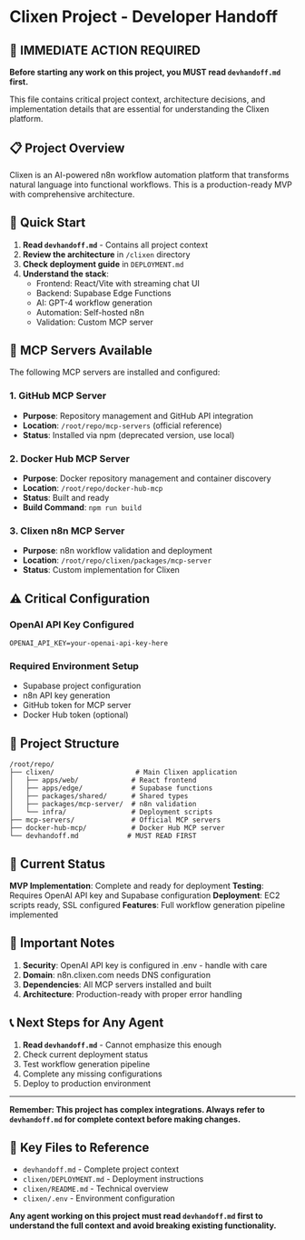 # Clixen Project - Developer Handoff

## 🎯 IMMEDIATE ACTION REQUIRED

**Before starting any work on this project, you MUST read `devhandoff.md` first.**

This file contains critical project context, architecture decisions, and implementation details that are essential for understanding the Clixen platform.

## 📋 Project Overview

Clixen is an AI-powered n8n workflow automation platform that transforms natural language into functional workflows. This is a production-ready MVP with comprehensive architecture.

## 🚀 Quick Start

1. **Read `devhandoff.md`** - Contains all project context
2. **Review the architecture** in `/clixen` directory
3. **Check deployment guide** in `DEPLOYMENT.md`
4. **Understand the stack**:
   - Frontend: React/Vite with streaming chat UI
   - Backend: Supabase Edge Functions
   - AI: GPT-4 workflow generation
   - Automation: Self-hosted n8n
   - Validation: Custom MCP server

## 🔧 MCP Servers Available

The following MCP servers are installed and configured:

### 1. GitHub MCP Server
- **Purpose**: Repository management and GitHub API integration
- **Location**: `/root/repo/mcp-servers` (official reference)
- **Status**: Installed via npm (deprecated version, use local)

### 2. Docker Hub MCP Server
- **Purpose**: Docker repository management and container discovery
- **Location**: `/root/repo/docker-hub-mcp`
- **Status**: Built and ready
- **Build Command**: `npm run build`

### 3. Clixen n8n MCP Server
- **Purpose**: n8n workflow validation and deployment
- **Location**: `/root/repo/clixen/packages/mcp-server`
- **Status**: Custom implementation for Clixen

## ⚠️ Critical Configuration

### OpenAI API Key Configured
```
OPENAI_API_KEY=your-openai-api-key-here
```

### Required Environment Setup
- Supabase project configuration
- n8n API key generation
- GitHub token for MCP server
- Docker Hub token (optional)

## 📁 Project Structure

```
/root/repo/
├── clixen/                    # Main Clixen application
│   ├── apps/web/             # React frontend
│   ├── apps/edge/            # Supabase functions
│   ├── packages/shared/      # Shared types
│   ├── packages/mcp-server/  # n8n validation
│   └── infra/                # Deployment scripts
├── mcp-servers/              # Official MCP servers
├── docker-hub-mcp/           # Docker Hub MCP server
└── devhandoff.md            # MUST READ FIRST
```

## 🎯 Current Status

**MVP Implementation**: Complete and ready for deployment
**Testing**: Requires OpenAI API key and Supabase configuration
**Deployment**: EC2 scripts ready, SSL configured
**Features**: Full workflow generation pipeline implemented

## 🚨 Important Notes

1. **Security**: OpenAI API key is configured in .env - handle with care
2. **Domain**: n8n.clixen.com needs DNS configuration
3. **Dependencies**: All MCP servers installed and built
4. **Architecture**: Production-ready with proper error handling

## 📞 Next Steps for Any Agent

1. **Read `devhandoff.md`** - Cannot emphasize this enough
2. Check current deployment status
3. Test workflow generation pipeline
4. Complete any missing configurations
5. Deploy to production environment

---

**Remember: This project has complex integrations. Always refer to `devhandoff.md` for complete context before making changes.**

## 🔗 Key Files to Reference

- `devhandoff.md` - Complete project context
- `clixen/DEPLOYMENT.md` - Deployment instructions  
- `clixen/README.md` - Technical overview
- `clixen/.env` - Environment configuration

**Any agent working on this project must read `devhandoff.md` first to understand the full context and avoid breaking existing functionality.**
